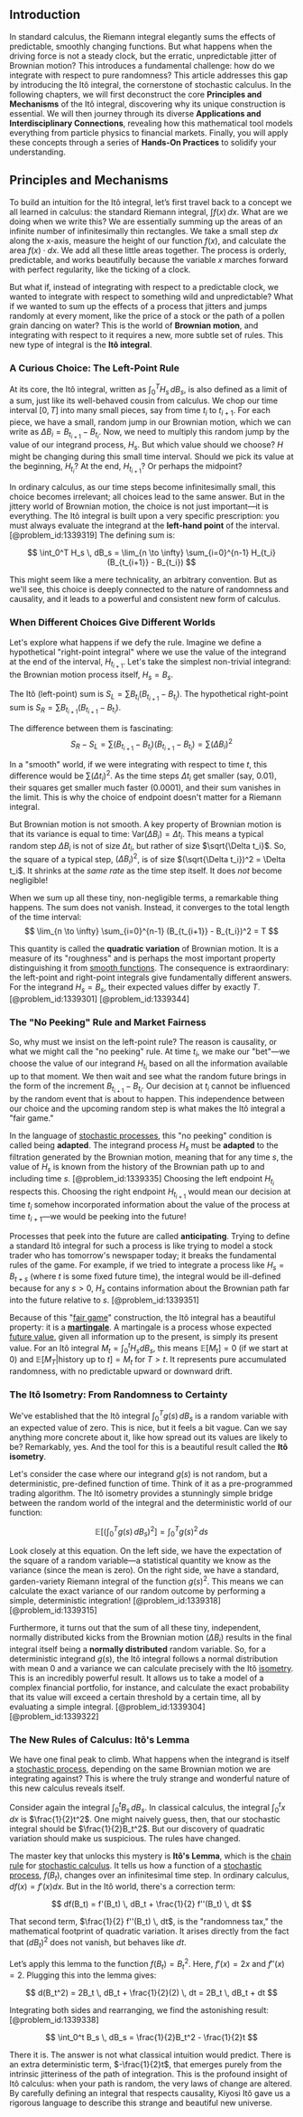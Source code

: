 ## Introduction
In standard calculus, the Riemann integral elegantly sums the effects of predictable, smoothly changing functions. But what happens when the driving force is not a steady clock, but the erratic, unpredictable jitter of Brownian motion? This introduces a fundamental challenge: how do we integrate with respect to pure randomness? This article addresses this gap by introducing the Itô integral, the cornerstone of stochastic calculus. In the following chapters, we will first deconstruct the core **Principles and Mechanisms** of the Itô integral, discovering why its unique construction is essential. We will then journey through its diverse **Applications and Interdisciplinary Connections**, revealing how this mathematical tool models everything from particle physics to financial markets. Finally, you will apply these concepts through a series of **Hands-On Practices** to solidify your understanding.

## Principles and Mechanisms

To build an intuition for the Itô integral, let’s first travel back to a concept we all learned in calculus: the standard Riemann integral, $\int f(x) \, dx$. What are we doing when we write this? We are essentially summing up the areas of an infinite number of infinitesimally thin rectangles. We take a small step $dx$ along the x-axis, measure the height of our function $f(x)$, and calculate the area $f(x) \cdot dx$. We add all these little areas together. The process is orderly, predictable, and works beautifully because the variable $x$ marches forward with perfect regularity, like the ticking of a clock.

But what if, instead of integrating with respect to a predictable clock, we wanted to integrate with respect to something wild and unpredictable? What if we wanted to sum up the effects of a process that jitters and jumps randomly at every moment, like the price of a stock or the path of a pollen grain dancing on water? This is the world of **Brownian motion**, and integrating with respect to it requires a new, more subtle set of rules. This new type of integral is the **Itô integral**.

### A Curious Choice: The Left-Point Rule

At its core, the Itô integral, written as $\int_0^T H_s \, dB_s$, is also defined as a limit of a sum, just like its well-behaved cousin from calculus. We chop our time interval $[0, T]$ into many small pieces, say from time $t_i$ to $t_{i+1}$. For each piece, we have a small, random jump in our Brownian motion, which we can write as $\Delta B_i = B_{t_{i+1}} - B_{t_i}$. Now, we need to multiply this random jump by the value of our integrand process, $H_s$. But which value should we choose? $H$ might be changing during this small time interval. Should we pick its value at the beginning, $H_{t_i}$? At the end, $H_{t_{i+1}}$? Or perhaps the midpoint?

In ordinary calculus, as our time steps become infinitesimally small, this choice becomes irrelevant; all choices lead to the same answer. But in the jittery world of Brownian motion, the choice is not just important—it is everything. The Itô integral is built upon a very specific prescription: you must always evaluate the integrand at the **left-hand point** of the interval. [@problem_id:1339319] The defining sum is:

$$
\int_0^T H_s \, dB_s = \lim_{n \to \infty} \sum_{i=0}^{n-1} H_{t_i} (B_{t_{i+1}} - B_{t_i})
$$

This might seem like a mere technicality, an arbitrary convention. But as we'll see, this choice is deeply connected to the nature of randomness and causality, and it leads to a powerful and consistent new form of calculus.

### When Different Choices Give Different Worlds

Let's explore what happens if we defy the rule. Imagine we define a hypothetical "right-point integral" where we use the value of the integrand at the end of the interval, $H_{t_{i+1}}$. Let's take the simplest non-trivial integrand: the Brownian motion process itself, $H_s = B_s$.

The Itô (left-point) sum is $S_L = \sum B_{t_i} (B_{t_{i+1}} - B_{t_i})$.
The hypothetical right-point sum is $S_R = \sum B_{t_{i+1}} (B_{t_{i+1}} - B_{t_i})$.

The difference between them is fascinating:
$$
S_R - S_L = \sum (B_{t_{i+1}} - B_{t_i})(B_{t_{i+1}} - B_{t_i}) = \sum (\Delta B_i)^2
$$

In a "smooth" world, if we were integrating with respect to time $t$, this difference would be $\sum (\Delta t_i)^2$. As the time steps $\Delta t_i$ get smaller (say, $0.01$), their squares get smaller much faster ($0.0001$), and their sum vanishes in the limit. This is why the choice of endpoint doesn't matter for a Riemann integral.

But Brownian motion is not smooth. A key property of Brownian motion is that its variance is equal to time: $\text{Var}(\Delta B_i) = \Delta t_i$. This means a typical random step $\Delta B_i$ is not of size $\Delta t_i$, but rather of size $\sqrt{\Delta t_i}$. So, the square of a typical step, $(\Delta B_i)^2$, is of size $(\sqrt{\Delta t_i})^2 = \Delta t_i$. It shrinks at the *same rate* as the time step itself. It does *not* become negligible!

When we sum up all these tiny, non-negligible terms, a remarkable thing happens. The sum does not vanish. Instead, it converges to the total length of the time interval:
$$
\lim_{n \to \infty} \sum_{i=0}^{n-1} (B_{t_{i+1}} - B_{t_i})^2 = T
$$

This quantity is called the **quadratic variation** of Brownian motion. It is a measure of its "roughness" and is perhaps the most important property distinguishing it from [smooth functions](@article_id:138448). The consequence is extraordinary: the left-point and right-point integrals give fundamentally different answers. For the integrand $H_s = B_s$, their expected values differ by exactly $T$. [@problem_id:1339301] [@problem_id:1339344]

### The "No Peeking" Rule and Market Fairness

So, why must we insist on the left-point rule? The reason is causality, or what we might call the "no peeking" rule. At time $t_i$, we make our "bet"—we choose the value of our integrand $H_{t_i}$ based on all the information available up to that moment. We then wait and see what the random future brings in the form of the increment $B_{t_{i+1}} - B_{t_i}$. Our decision at $t_i$ cannot be influenced by the random event that is about to happen. This independence between our choice and the upcoming random step is what makes the Itô integral a "fair game."

In the language of [stochastic processes](@article_id:141072), this "no peeking" condition is called being **adapted**. The integrand process $H_s$ must be **adapted** to the filtration generated by the Brownian motion, meaning that for any time $s$, the value of $H_s$ is known from the history of the Brownian path up to and including time $s$. [@problem_id:1339335] Choosing the left endpoint $H_{t_i}$ respects this. Choosing the right endpoint $H_{t_{i+1}}$ would mean our decision at time $t_i$ somehow incorporated information about the value of the process at time $t_{i+1}$—we would be peeking into the future!

Processes that peek into the future are called **anticipating**. Trying to define a standard Itô integral for such a process is like trying to model a stock trader who has tomorrow's newspaper today; it breaks the fundamental rules of the game. For example, if we tried to integrate a process like $H_s = B_{t+s}$ (where $t$ is some fixed future time), the integral would be ill-defined because for any $s > 0$, $H_s$ contains information about the Brownian path far into the future relative to $s$. [@problem_id:1339351]

Because of this "[fair game](@article_id:260633)" construction, the Itô integral has a beautiful property: it is a **[martingale](@article_id:145542)**. A martingale is a process whose expected [future value](@article_id:140524), given all information up to the present, is simply its present value. For an Itô integral $M_t = \int_0^t H_s dB_s$, this means $\mathbb{E}[M_t] = 0$ (if we start at 0) and $\mathbb{E}[M_T | \text{history up to } t] = M_t$ for $T > t$. It represents pure accumulated randomness, with no predictable upward or downward drift.

### The Itô Isometry: From Randomness to Certainty

We've established that the Itô integral $\int_0^T g(s) \, dB_s$ is a random variable with an expected value of zero. This is nice, but it feels a bit vague. Can we say anything more concrete about it, like how spread out its values are likely to be? Remarkably, yes. And the tool for this is a beautiful result called the **Itô isometry**.

Let's consider the case where our integrand $g(s)$ is not random, but a deterministic, pre-defined function of time. Think of it as a pre-programmed trading algorithm. The Itô isometry provides a stunningly simple bridge between the random world of the integral and the deterministic world of our function:

$$
\mathbb{E}\left[ \left( \int_0^T g(s) \, dB_s \right)^2 \right] = \int_0^T g(s)^2 \, ds
$$

Look closely at this equation. On the left side, we have the expectation of the square of a random variable—a statistical quantity we know as the variance (since the mean is zero). On the right side, we have a standard, garden-variety Riemann integral of the function $g(s)^2$. This means we can calculate the exact variance of our random outcome by performing a simple, deterministic integration! [@problem_id:1339318] [@problem_id:1339315]

Furthermore, it turns out that the sum of all these tiny, independent, normally distributed kicks from the Brownian motion ($\Delta B_i$) results in the final integral itself being a **normally distributed** random variable. So, for a deterministic integrand $g(s)$, the Itô integral follows a normal distribution with mean 0 and a variance we can calculate precisely with the Itô [isometry](@article_id:150387). This is an incredibly powerful result. It allows us to take a model of a complex financial portfolio, for instance, and calculate the exact probability that its value will exceed a certain threshold by a certain time, all by evaluating a simple integral. [@problem_id:1339304] [@problem_id:1339322]

### The New Rules of Calculus: Itô's Lemma

We have one final peak to climb. What happens when the integrand is itself a [stochastic process](@article_id:159008), depending on the same Brownian motion we are integrating against? This is where the truly strange and wonderful nature of this new calculus reveals itself.

Consider again the integral $\int_0^t B_s \, dB_s$. In classical calculus, the integral $\int_0^t x \, dx$ is $\frac{1}{2}t^2$. One might naively guess, then, that our stochastic integral should be $\frac{1}{2}B_t^2$. But our discovery of quadratic variation should make us suspicious. The rules have changed.

The master key that unlocks this mystery is **Itô's Lemma**, which is the [chain rule](@article_id:146928) for [stochastic calculus](@article_id:143370). It tells us how a function of a [stochastic process](@article_id:159008), $f(B_t)$, changes over an infinitesimal time step. In ordinary calculus, $df(x) = f'(x) dx$. But in the Itô world, there's a correction term:

$$
df(B_t) = f'(B_t) \, dB_t + \frac{1}{2} f''(B_t) \, dt
$$

That second term, $\frac{1}{2} f''(B_t) \, dt$, is the "randomness tax," the mathematical footprint of quadratic variation. It arises directly from the fact that $(dB_t)^2$ does not vanish, but behaves like $dt$.

Let’s apply this lemma to the function $f(B_t) = B_t^2$. Here, $f'(x) = 2x$ and $f''(x) = 2$. Plugging this into the lemma gives:

$$
d(B_t^2) = 2B_t \, dB_t + \frac{1}{2}(2) \, dt = 2B_t \, dB_t + dt
$$

Integrating both sides and rearranging, we find the astonishing result: [@problem_id:1339338]

$$
\int_0^t B_s \, dB_s = \frac{1}{2}B_t^2 - \frac{1}{2}t
$$

There it is. The answer is not what classical intuition would predict. There is an extra deterministic term, $-\frac{1}{2}t$, that emerges purely from the intrinsic jitteriness of the path of integration. This is the profound insight of Itô calculus: when your path is random, the very laws of change are altered. By carefully defining an integral that respects causality, Kiyosi Itô gave us a rigorous language to describe this strange and beautiful new universe.